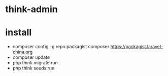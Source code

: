 # think-admin

# install
- composer config -g repo.packagist composer https://packagist.laravel-china.org
- composer update
- php think migrate:run
- php think seeds:run

